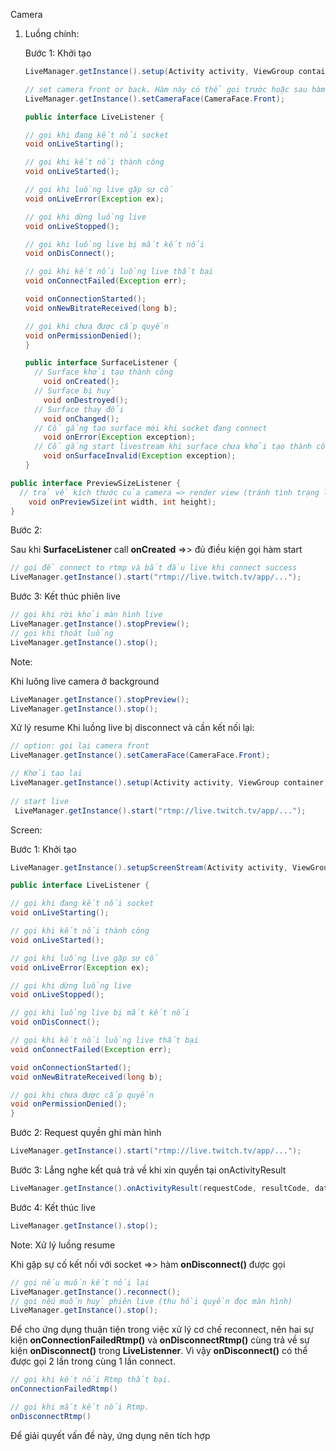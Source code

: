 Camera

1. Luồng chính:

   Bước 1: Khởi tạo

   ```java
   LiveManager.getInstance().setup(Activity activity, ViewGroup container, int[] paddings, LiveListener listener, PreviewSizeListener previewSizeListener, OpenGlView.SurfaceListener surfaceListener)
   ```

   ```java
   // set camera front or back. Hàm này có thể gọi trước hoặc sau hàm khởi tạo.
   LiveManager.getInstance().setCameraFace(CameraFace.Front);
   ```

   ```java
   public interface LiveListener {
   
   // gọi khi đang kết nối socket
   void onLiveStarting();
   
   // gọi khi kết nối thành công
   void onLiveStarted();
   
   // gọi khi luồng live gặp sự cố
   void onLiveError(Exception ex);
   
   // gọi khi dừng luồng live
   void onLiveStopped();
   
   // gọi khi luồng live bị mất kết nối
   void onDisConnect();
   
   // gọi khi kết nối luồng live thất bại
   void onConnectFailed(Exception err);
   
   void onConnectionStarted();
   void onNewBitrateReceived(long b);
   
   // gọi khi chưa được cấp quyền
   void onPermissionDenied();
   }
   ```

   ```java
   public interface SurfaceListener {
     // Surface khởi tạo thành công
       void onCreated();
     // Surface bị huỷ
       void onDestroyed();
     // Surface thay đổi
       void onChanged();
     // Cố gắng tạo surface mới khi socket đang connect
       void onError(Exception exception);
     // Cố gắng start livestream khi surface chưa khởi tạo thành công
       void onSurfaceInvalid(Exception exception);
   }
   ```



```java
public interface PreviewSizeListener {
  // trả về kích thước của camera => render view (tránh tình trạng live bị méo)
    void onPreviewSize(int width, int height);
}
```



Bước 2:

Sau khi **SurfaceListener** call **onCreated** =>> đủ điều kiện gọi hàm start

```java
// gọi để connect to rtmp và bắt đầu live khi connect success
LiveManager.getInstance().start("rtmp://live.twitch.tv/app/...");
```



Bước 3: Kết thúc phiên live

```java
// gọi khi rời khỏi màn hình live
LiveManager.getInstance().stopPreview();
// gọi khi thoát luồng
LiveManager.getInstance().stop();
```



Note: 

Khi luông live camera ở background

```java
LiveManager.getInstance().stopPreview();
LiveManager.getInstance().stop();
```

Xử lý resume
Khi luồng live bị disconnect và cần kết nối lại:

```java
// option: gọi lại camera front
LiveManager.getInstance().setCameraFace(CameraFace.Front);

// Khởi tạo lại
LiveManager.getInstance().setup(Activity activity, ViewGroup container, int[] paddings, LiveListener listener, PreviewSizeListener previewSizeListener, OpenGlView.SurfaceListener surfaceListener);
  
// start live 
 LiveManager.getInstance().start("rtmp://live.twitch.tv/app/...");
```



Screen:

Bước 1: Khởi tạo

```java
LiveManager.getInstance().setupScreenStream(Activity activity, ViewGroup container, LiveListener listener)
```

```java
public interface LiveListener {

// gọi khi đang kết nối socket
void onLiveStarting();

// gọi khi kết nối thành công
void onLiveStarted();

// gọi khi luồng live gặp sự cố
void onLiveError(Exception ex);

// gọi khi dừng luồng live
void onLiveStopped();

// gọi khi luồng live bị mất kết nối
void onDisConnect();

// gọi khi kết nối luồng live thất bại
void onConnectFailed(Exception err);

void onConnectionStarted();
void onNewBitrateReceived(long b);

// gọi khi chưa được cấp quyền
void onPermissionDenied();
}
```

Bước 2: Request quyền ghi màn hình

```java
LiveManager.getInstance().start("rtmp://live.twitch.tv/app/...");
```

Bước 3: Lắng nghe kết quả trả về khi xin quyền tại onActivityResult

```java
LiveManager.getInstance().onActivityResult(requestCode, resultCode, data);
```

Bước 4: Kết thúc live

```java
LiveManager.getInstance().stop();
```



Note: Xử lý luồng resume

Khi gặp sự cố kết nối với socket =>> hàm **onDisconnect()** được gọi

```java
// gọi nếu muốn kết nối lại
LiveManager.getInstance().reconnect();
// gọi nêú muốn huỷ phiên live (thu hồi quyền đọc màn hình)
LiveManager.getInstance().stop();
```

Để cho ứng dụng thuận tiện trong việc xử lý cơ chế reconnect, nên hai sự kiện **onConnectionFailedRtmp()** và **onDisconnectRtmp()** cùng trả về sự kiện **onDisconnect()** trong **LiveListenner**. Vì vậy **onDisconnect()** có thể được gọi 2 lần trong cùng 1 lần connect.

```java
// gọi khi kết nối Rtmp thất bại.
onConnectionFailedRtmp()

// gọi khi mất kết nối Rtmp.
onDisconnectRtmp() 
```

Để giải quyết vấn đề này, ứng dụng nên tích hợp 

